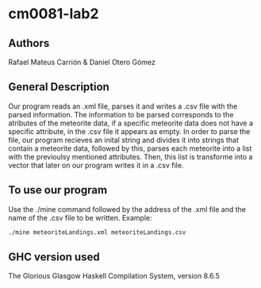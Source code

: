 # cm0081-lab2

## Authors
Rafael Mateus Carrión & Daniel Otero Gómez

## General Description
Our program reads an .xml file, parses it and writes a .csv
file with the parsed information. The information to be parsed corresponds to
the atributes of the meteorite data, if a specific meteorite data does not have
a specific attribute, in the .csv file it appears as empty. In order to parse
the file, our program recieves an inital string and divides it into strings that
contain a meteorite data, followed by this, parses each meteorite into a list
with the previoulsy mentioned attributes. Then, this list is transforme into a
vector that later on our program writes it in a .csv file.

## To use our program
Use the ./mine command followed by the address of the .xml
file and the name of the .csv file to be written. Example:
```bash
./mine meteoriteLandings.xml meteoriteLandings.csv
```

## GHC version used
The Glorious Glasgow Haskell Compilation System, version 8.6.5
